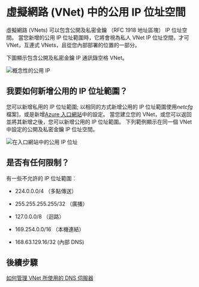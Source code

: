<properties 
   pageTitle="如何使用虛擬網路中的公用 IP 位址"
   description="瞭解如何設定虛擬網路使用的公用 IP 位址"
   services="virtual-network"
   documentationCenter="na"
   authors="jimdial"
   manager="carmonm"
   editor="tysonn" />
<tags 
   ms.service="virtual-network"
   ms.devlang="na"
   ms.topic="article"
   ms.tgt_pltfrm="na"
   ms.workload="infrastructure-services"
   ms.date="04/27/2016"
   ms.author="jdial" />

# <a name="public-ip-address-space-in-a-virtual-network-vnet"></a>虛擬網路 (VNet) 中的公用 IP 位址空間

虛擬網路 (VNets) 可以包含公開及私密金鑰 （RFC 1918 地址區塊） IP 位址空間。 當您新增的公用 IP 位址範圍時，它將會視為私人 VNet IP 位址空間，才可 VNet，互連式 VNets，且從您內部部署的位置的一部分。

下圖顯示包含公開及私密金鑰 IP 通訊錄空格 VNet。

![概念性的公用 IP](./media/virtual-networks-public-ip-within-vnet/IC775683.jpg)

## <a name="how-do-i-add-a-public-ip-address-range"></a>我要如何新增公用的 IP 位址範圍？

您可以新增私用的 IP 位址範圍; 以相同的方式新增公用的 IP 位址範圍使用*netcfg*檔案]，或是新增[Azure 入口網站](http://portal.azure.com)中的設定。 當您建立您的 VNet，或您可以返回並將其新增之後，您可以新增公用的 IP 位址範圍。 下列範例顯示在同一個 VNet 中設定的公開及私密金鑰 IP 位址空間。

![在入口網站中的公用 IP 位址](./media/virtual-networks-public-ip-within-vnet/IC775684.png)

## <a name="are-there-any-limitations"></a>是否有任何限制？

有一些不允許的 IP 位址範圍︰

- 224.0.0.0/4 （多點傳送）

- 255.255.255.255/32 （廣播）

- 127.0.0.0/8 （迴路）

- 169.254.0.0/16 （本機連結）

- 168.63.129.16/32 (內部 DNS)

## <a name="next-steps"></a>後續步驟

[如何管理 VNet 所使用的 DNS 伺服器](virtual-networks-manage-dns-in-vnet.md)